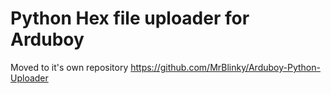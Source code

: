 # Python Hex file uploader for Arduboy

Moved to it's own repository https://github.com/MrBlinky/Arduboy-Python-Uploader

